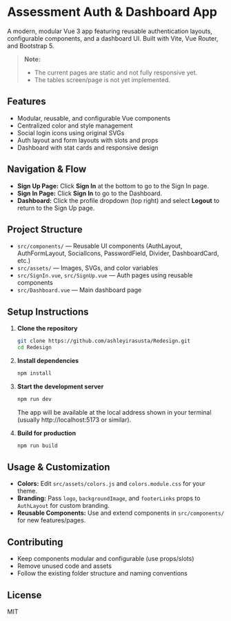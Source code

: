 # Assessment Auth & Dashboard App

A modern, modular Vue 3 app featuring reusable authentication layouts, configurable components, and a dashboard UI. Built with Vite, Vue Router, and Bootstrap 5.

> **Note:**
> - The current pages are static and not fully responsive yet.
> - The tables screen/page is not yet implemented.

## Features
- Modular, reusable, and configurable Vue components
- Centralized color and style management
- Social login icons using original SVGs
- Auth layout and form layouts with slots and props
- Dashboard with stat cards and responsive design

## Navigation & Flow
- **Sign Up Page:** Click **Sign In** at the bottom to go to the Sign In page.
- **Sign In Page:** Click **Sign In** to go to the Dashboard.
- **Dashboard:** Click the profile dropdown (top right) and select **Logout** to return to the Sign Up page.

## Project Structure
- `src/components/` — Reusable UI components (AuthLayout, AuthFormLayout, SocialIcons, PasswordField, Divider, DashboardCard, etc.)
- `src/assets/` — Images, SVGs, and color variables
- `src/SignIn.vue`, `src/SignUp.vue` — Auth pages using reusable components
- `src/Dashboard.vue` — Main dashboard page

## Setup Instructions

1. **Clone the repository**
   ```sh
   git clone https://github.com/ashleyirasusta/Redesign.git
   cd Redesign
   ```
2. **Install dependencies**
   ```sh
   npm install
   ```
3. **Start the development server**
   ```sh
   npm run dev
   ```
   The app will be available at the local address shown in your terminal (usually http://localhost:5173 or similar).

4. **Build for production**
   ```sh
   npm run build
   ```

## Usage & Customization
- **Colors:** Edit `src/assets/colors.js` and `colors.module.css` for your theme.
- **Branding:** Pass `logo`, `backgroundImage`, and `footerLinks` props to `AuthLayout` for custom branding.
- **Reusable Components:** Use and extend components in `src/components/` for new features/pages.

## Contributing
- Keep components modular and configurable (use props/slots)
- Remove unused code and assets
- Follow the existing folder structure and naming conventions

## License
MIT
